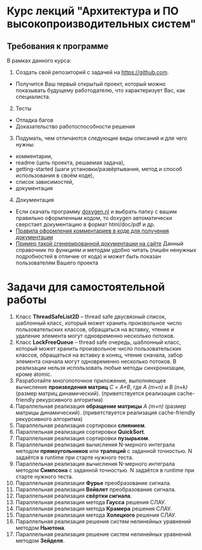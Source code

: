 # Курс лекций "Архитектура и ПО высокопроизводительных систем"

## Требования к программе

В рамках данного курса:

1.	Создать свой репозиторий c задачей на https://github.com.

* Получится Ваш первый открытый проект, который можно показывать будущему работодателю, что характеризует Вас, как специалиста.

2.	Тесты

* Отладка багов
* Доказательство работоспособности решения

3.	Подумать, чем отличаются следующие виды описаний и для чего нужны:

*	комментарии, 
*	readme (цель проекта, решаемая задача), 
*	getting-started (шаги установки/развёртывания, метод и способ использования в своём коде),
*	список зависимостей,
*	документация

4.	Документация

*	Если скачать программу [doxygen.nl](https://doxygen.nl/download.html) и выбрать папку с вашим правильно оформленным кодом,
то doxygen автоматически сверстает документацию в формат html/doc/pdf и др.
*	[Правила оформления комментариев в коде для получения документации](https://www.doxygen.nl/manual/docblocks.html)
*	[Пример такой сгенерированной документации на сайте](http://fnch.users.sourceforge.net/data/doxygen_c/html/doxygen__c_8h.html)
Данный справочник по функциям и методам удобно читать (лишён ненужных подробностей в отличие от кода) и может быть показан пользователям Вашего проекта


# Задачи для самостоятельной работы

1.	Класс **ThreadSafeList2D** – thread safe двусвязный список, шаблонный класс, который может хранить произвольное число пользовательских классов, обращаться на вставку, чтение и удаление элемента могут одновременно несколько потоков.
2.	Класс **LockFreeQueue** – thread safe очередь, шаблонный класс, который может хранить произвольное число пользовательских классов, обращаться на вставку в конец, чтение сначала, забор элемента сначала могут одновременно несколько потоков. 
В реализации нельзя использовать любые методы синхронизации, кроме atomic.
3.	Разработайте многопоточное приложение, выполняющее вычисление **произведения матриц** *С = A×B*, где *A (m×n)* и *B (n×k)* (размер матриц динамический). (приветствуется реализация cache-friendly рекурсивного алгоритма)
4.	Параллельная реализация **обращение матрицы** *A (m×n)* (размер матрицы динамический). (приветствуется реализация cache-friendly рекурсивного алгоритма)
5.	Параллельная реализация сортировки **слиянием**.
6.	Параллельная реализация сортировки **QuickSort**.
7.	Параллельная реализация сортировки **пузырьком**.
8.	Параллельная реализация вычисления N-мерного интеграла методом **прямоугольников** или **трапеций** с заданной точностью. N задаётся в runtime при старте нужного теста.
9.	Параллельная реализация вычисления N-мерного интеграла методом **Симпсона** с заданной точностью. N задаётся в runtime при старте нужного теста.
10.	Параллельная реализация **Фурье** преобразование сигнала. 
11.	Параллельная реализация **Вейвлет** преобразование сигнала. 
12.	Параллельная реализация **свёртки сигнала**.
13.	Параллельная реализация метода **Гаусса** решения СЛАУ.
14.	Параллельная реализация метода **Крамера** решения СЛАУ.
15.	Параллельная реализация метода **Холецкого** решения СЛАУ.
16.	Параллельная реализация решения систем нелинейных уравнений методом **Ньютона**. 
17.	Параллельная реализация решение систем нелинейных уравнений методом **Зейделя**. 
